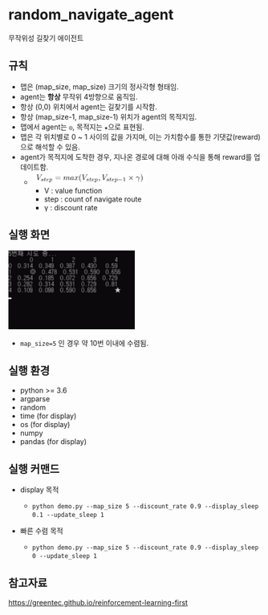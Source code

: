 # random_navigate_agent
무작위성 길찾기 에이전트

## 규칙
- 맵은 (map_size, map_size) 크기의 정사각형 형태임.
- agent는 **항상** 무작위 4방향으로 움직임.
- 항상 (0,0) 위치에서 agent는 길찾기를 시작함.
- 항상 (map_size-1, map_size-1) 위치가 agent의 목적지임.
- 맵에서 agent는 `◎`, 목적지는 `★`으로 표현됨.
- 맵은 각 위치별로 0 ~ 1 사이의 값을 가지며, 이는 가치함수를 통한 기댓값(reward)으로 해석할 수 있음.
- agent가 목적지에 도착한 경우, 지나온 경로에 대해 아래 수식을 통해 reward를 업데이트함.
  - <img src="./imgs/latex.png" width="50%" />
  
    - V : value function
    - step : count of navigate route
    - γ : discount rate


## 실행 화면
<img src="./imgs/example.gif" width="50%" />

- `map_size=5` 인 경우 약 10번 이내에 수렴됨.

## 실행 환경
- python >= 3.6
- argparse
- random
- time (for display)
- os (for display)
- numpy
- pandas (for display)

## 실행 커맨드
- display 목적
  - `python demo.py --map_size 5 --discount_rate 0.9 --display_sleep 0.1 --update_sleep 1`

- 빠른 수렴 목적
  - ```python demo.py --map_size 5 --discount_rate 0.9 --display_sleep 0 --update_sleep 1```

## 참고자료
https://greentec.github.io/reinforcement-learning-first

